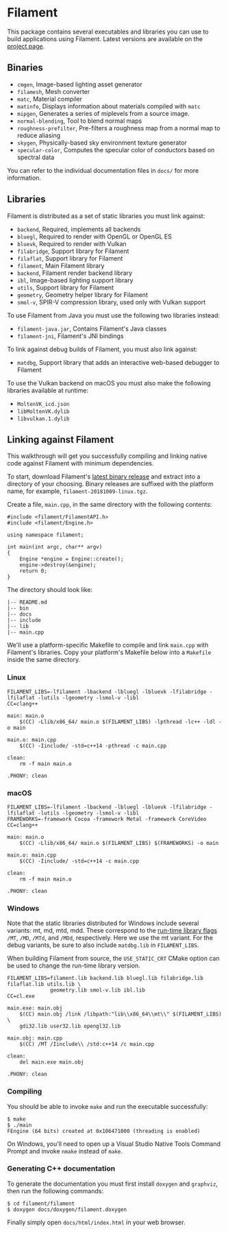 # Filament

This package contains several executables and libraries you can use to build applications using
Filament. Latest versions are available on the [project page](https://github.com/google/filament).

## Binaries

- `cmgen`, Image-based lighting asset generator
- `filamesh`, Mesh converter
- `matc`, Material compiler
- `matinfo`, Displays information about materials compiled with `matc`
- `mipgen`, Generates a series of miplevels from a source image.
- `normal-blending`, Tool to blend normal maps
- `roughness-prefilter`, Pre-filters a roughness map from a normal map to reduce aliasing
- `skygen`, Physically-based sky environment texture generator
- `specular-color`, Computes the specular color of conductors based on spectral data

You can refer to the individual documentation files in `docs/` for more information.

## Libraries

Filament is distributed as a set of static libraries you must link against:

- `backend`, Required, implements all backends
- `bluegl`, Required to render with OpenGL or OpenGL ES
- `bluevk`, Required to render with Vulkan
- `filabridge`, Support library for Filament
- `filaflat`, Support library for Filament
- `filament`, Main Filament library
- `backend`, Filament render backend library
- `ibl`, Image-based lighting support library
- `utils`, Support library for Filament
- `geometry`, Geometry helper library for Filament
- `smol-v`, SPIR-V compression library, used only with Vulkan support

To use Filament from Java you must use the following two libraries instead:
- `filament-java.jar`, Contains Filament's Java classes
- `filament-jni`, Filament's JNI bindings

To link against debug builds of Filament, you must also link against:

- `matdbg`, Support library that adds an interactive web-based debugger to Filament

To use the Vulkan backend on macOS you must also make the following libraries available at runtime:
- `MoltenVK_icd.json`
- `libMoltenVK.dylib`
- `libvulkan.1.dylib`

## Linking against Filament

This walkthrough will get you successfully compiling and linking native code
against Filament with minimum dependencies.

To start, download Filament's [latest binary release](https://github.com/google/filament/releases)
and extract into a directory of your choosing. Binary releases are suffixed
with the platform name, for example, `filament-20181009-linux.tgz`.

Create a file, `main.cpp`, in the same directory with the following contents:

```
#include <filament/FilamentAPI.h>
#include <filament/Engine.h>

using namespace filament;

int main(int argc, char** argv)
{
    Engine *engine = Engine::create();
    engine->destroy(&engine);
    return 0;
}
```

The directory should look like:

```
|-- README.md
|-- bin
|-- docs
|-- include
|-- lib
|-- main.cpp
```

We'll use a platform-specific Makefile to compile and link `main.cpp` with Filament's libraries.
Copy your platform's Makefile below into a `Makefile` inside the same directory.

### Linux

```
FILAMENT_LIBS=-lfilament -lbackend -lbluegl -lbluevk -lfilabridge -lfilaflat -lutils -lgeometry -lsmol-v -libl
CC=clang++

main: main.o
	$(CC) -Llib/x86_64/ main.o $(FILAMENT_LIBS) -lpthread -lc++ -ldl -o main

main.o: main.cpp
	$(CC) -Iinclude/ -std=c++14 -pthread -c main.cpp

clean:
	rm -f main main.o

.PHONY: clean
```

### macOS

```
FILAMENT_LIBS=-lfilament -lbackend -lbluegl -lbluevk -lfilabridge -lfilaflat -lutils -lgeometry -lsmol-v -libl
FRAMEWORKS=-framework Cocoa -framework Metal -framework CoreVideo
CC=clang++

main: main.o
	$(CC) -Llib/x86_64/ main.o $(FILAMENT_LIBS) $(FRAMEWORKS) -o main

main.o: main.cpp
	$(CC) -Iinclude/ -std=c++14 -c main.cpp

clean:
	rm -f main main.o

.PHONY: clean
```

### Windows

Note that the static libraries distributed for Windows include several
variants: mt, md, mtd, mdd. These correspond to the [run-time library
flags](https://docs.microsoft.com/en-us/cpp/build/reference/md-mt-ld-use-run-time-library?view=vs-2017)
`/MT`, `/MD`, `/MTd`, and `/MDd`, respectively. Here we use the mt variant. For the debug variants,
be sure to also include `matdbg.lib` in `FILAMENT_LIBS`.

When building Filament from source, the `USE_STATIC_CRT` CMake option can be
used to change the run-time library version.

```
FILAMENT_LIBS=filament.lib backend.lib bluegl.lib filabridge.lib filaflat.lib utils.lib \
              geometry.lib smol-v.lib ibl.lib
CC=cl.exe

main.exe: main.obj
	$(CC) main.obj /link /libpath:"lib\\x86_64\\mt\\" $(FILAMENT_LIBS) \
	gdi32.lib user32.lib opengl32.lib

main.obj: main.cpp
	$(CC) /MT /Iinclude\\ /std:c++14 /c main.cpp

clean:
	del main.exe main.obj

.PHONY: clean
```

### Compiling

You should be able to invoke `make` and run the executable successfully:

```
$ make
$ ./main
FEngine (64 bits) created at 0x106471000 (threading is enabled)
```

On Windows, you'll need to open up a Visual Studio Native Tools Command Prompt
and invoke `nmake` instead of `make`.


### Generating C++ documentation

To generate the documentation you must first install `doxygen` and `graphviz`, then run the 
following commands:

```
$ cd filament/filament
$ doxygen docs/doxygen/filament.doxygen
```

Finally simply open `docs/html/index.html` in your web browser.
